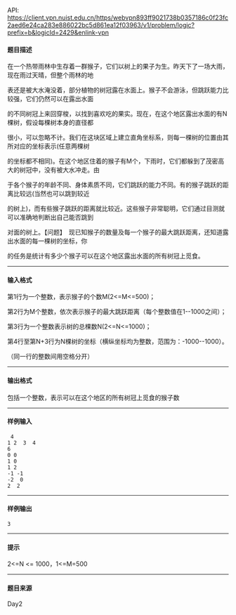 API: https://client.vpn.nuist.edu.cn/https/webvpn893ff9021738b0357186c0f23fc2aed6e24ca283e886022bc5d861ea12f03963/v1/problem/logic?prefix=b&logicId=2429&enlink-vpn

#### 题目描述

在一个热带雨林中生存着一群猴子，它们以树上的果子为生。昨天下了一场大雨，现在雨过天晴，但整个雨林的地

表还是被大水淹没着，部分植物的树冠露在水面上。猴子不会游泳，但跳跃能力比较强，它们仍然可以在露出水面

的不同树冠上来回穿梭，以找到喜欢吃的果实。现在，在这个地区露出水面的有N棵树，假设每棵树本身的直径都

很小，可以忽略不计。我们在这块区域上建立直角坐标系，则每一棵树的位置由其所对应的坐标表示(任意两棵树

的坐标都不相同)。在这个地区住着的猴子有M个，下雨时，它们都躲到了茂密高大的树冠中，没有被大水冲走。由

于各个猴子的年龄不同、身体素质不同，它们跳跃的能力不同。有的猴子跳跃的距离比较远(当然也可以跳到较近

的树上)，而有些猴子跳跃的距离就比较近。这些猴子非常聪明，它们通过目测就可以准确地判断出自己能否跳到

对面的树上。【问题】　现已知猴子的数量及每一个猴子的最大跳跃距离，还知道露出水面的每一棵树的坐标，你

的任务是统计有多少个猴子可以在这个地区露出水面的所有树冠上觅食。

---

#### 输入格式

第1行为一个整数，表示猴子的个数M(2<=M<=500)；

第2行为M个整数，依次表示猴子的最大跳跃距离（每个整数值在1--1000之间）；

第3行为一个整数表示树的总棵数N(2<=N<=1000)；

第4行至第N+3行为N棵树的坐标（横纵坐标均为整数，范围为：-1000--1000）。

（同一行的整数间用空格分开）

---

#### 输出格式

包括一个整数，表示可以在这个地区的所有树冠上觅食的猴子数

---

#### 样例输入
```
 4
1 2  3  4
6 
0 0
1 0
1 2
-1 -1
-2  0
2  2 
```

---

#### 样例输出
```
3
```

---

#### 提示

2<=N <= 1000，1<=M=500

---

#### 题目来源

Day2